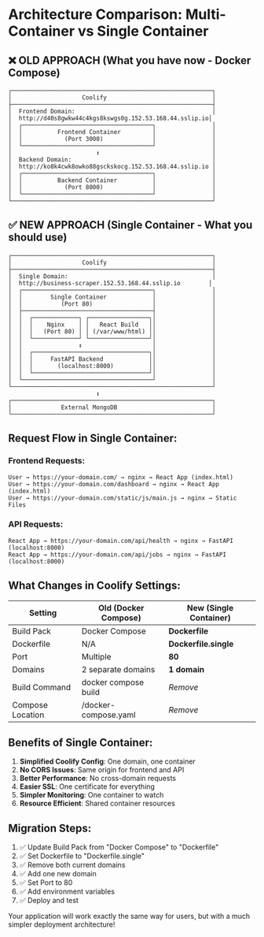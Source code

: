 # Architecture Comparison: Multi-Container vs Single Container

## ❌ OLD APPROACH (What you have now - Docker Compose)
```
┌─────────────────────────────────────────────────────────┐
│                    Coolify                              │
├─────────────────────────────────────────────────────────┤
│  Frontend Domain:                                       │
│  http://d40s8gwkw44c4kgs8kswgs0g.152.53.168.44.sslip.io│
│  ┌─────────────────────────────────────┐                │
│  │          Frontend Container         │                │
│  │            (Port 3000)              │                │
│  └─────────────────────────────────────┘                │
│                        ↕                                │
│  Backend Domain:                                        │
│  http://ko8k4cwk8owko88gsckskocg.152.53.168.44.sslip.io │
│  ┌─────────────────────────────────────┐                │
│  │          Backend Container          │                │
│  │            (Port 8000)              │                │
│  └─────────────────────────────────────┘                │
└─────────────────────────────────────────────────────────┘
```

## ✅ NEW APPROACH (Single Container - What you should use)
```
┌─────────────────────────────────────────────────────────┐
│                    Coolify                              │
├─────────────────────────────────────────────────────────┤
│  Single Domain:                                         │
│  http://business-scraper.152.53.168.44.sslip.io        │
│  ┌─────────────────────────────────────┐                │
│  │        Single Container             │                │
│  │           (Port 80)                 │                │
│  ├─────────────────────────────────────┤                │
│  │  ┌─────────────┐ ┌─────────────────┐│                │
│  │  │    Nginx    │ │   React Build   ││                │
│  │  │   (Port 80) │ │ (/var/www/html) ││                │
│  │  └─────────────┘ └─────────────────┘│                │
│  │                ↕                    │                │
│  │  ┌─────────────────────────────────┐│                │
│  │  │     FastAPI Backend             ││                │
│  │  │       (localhost:8000)          ││                │
│  │  └─────────────────────────────────┘│                │
│  └─────────────────────────────────────┘                │
└─────────────────────────────────────────────────────────┘
                         ↕
┌─────────────────────────────────────────────────────────┐
│              External MongoDB                           │
└─────────────────────────────────────────────────────────┘
```

## Request Flow in Single Container:

### Frontend Requests:
```
User → https://your-domain.com/ → nginx → React App (index.html)
User → https://your-domain.com/dashboard → nginx → React App (index.html)
User → https://your-domain.com/static/js/main.js → nginx → Static Files
```

### API Requests:
```
React App → https://your-domain.com/api/health → nginx → FastAPI (localhost:8000)
React App → https://your-domain.com/api/jobs → nginx → FastAPI (localhost:8000)
```

## What Changes in Coolify Settings:

| Setting | Old (Docker Compose) | New (Single Container) |
|---------|---------------------|------------------------|
| Build Pack | Docker Compose | **Dockerfile** |
| Dockerfile | N/A | **Dockerfile.single** |
| Port | Multiple | **80** |
| Domains | 2 separate domains | **1 domain** |
| Build Command | docker compose build | *Remove* |
| Compose Location | /docker-compose.yaml | *Remove* |

## Benefits of Single Container:

1. **Simplified Coolify Config**: One domain, one container
2. **No CORS Issues**: Same origin for frontend and API
3. **Better Performance**: No cross-domain requests
4. **Easier SSL**: One certificate for everything
5. **Simpler Monitoring**: One container to watch
6. **Resource Efficient**: Shared container resources

## Migration Steps:

1. ✅ Update Build Pack from "Docker Compose" to "Dockerfile"
2. ✅ Set Dockerfile to "Dockerfile.single"
3. ✅ Remove both current domains
4. ✅ Add one new domain
5. ✅ Set Port to 80
6. ✅ Add environment variables
7. ✅ Deploy and test

Your application will work exactly the same way for users, but with a much simpler deployment architecture!
